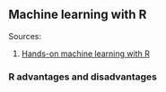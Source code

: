 ## Machine learning with R

Sources: 
1. [Hands-on machine learning with R](https://bradleyboehmke.github.io/HOML/)

### R advantages and disadvantages
